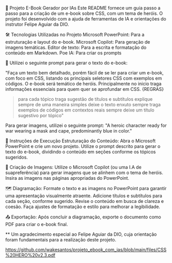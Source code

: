📖 Projeto E-Book Gerador por IAs
Este README fornece um guia passo a passo para a criação de um e-book sobre CSS, com um tema de heróis. O projeto foi desenvolvido com a ajuda de ferramentas de IA e orientações do instrutor Felipe Aguiar da DIO.

🛠 Tecnologias Utilizadas no Projeto
Microsoft PowerPoint: Para a estruturação e layout do e-book.
Microsoft Copilot: Para geração de imagens temáticas.
Editor de texto: Para a escrita e formatação do conteúdo em Markdown.
Poe IA: Para criar os prompts

🧠 Utilizei o seguinte prompt para gerar o texto do e-book:

"Faça um texto bem detalhado, porém fácil de se ler para criar um e-book, com foco em CSS, listando os principais seletores CSS com exemplos em códigos. O e-book será temático de heróis. Principalmente no inicio traga informações essenciais para quem quer se aprofundar em CSS.
{REGRAS} 
>para cada tópico traga sugestão de títulos e subtítulos
>explique sempre de uma maneira simples 
>deixe o texto enxuto 
>sempre traga exemplos de códigos em contextos reais 
>sempre deixe um título sugestivo por tópico"

Para gerar imagens, utilizei o seguinte prompt:
"A heroic character ready for war wearing a mask and cape, predominantly blue in color."


🧱 Instruções de Execução
Estruturação do Conteúdo:
Abra o Microsoft PowerPoint e crie um novo projeto.
Utilize o prompt descrito para gerar o texto do e-book, dividindo o conteúdo em seções conforme os tópicos sugeridos.

🎨 Criação de Imagens:
Utilize o Microsoft Copilot (ou uma I.A de suapreferência) para gerar imagens que se alinhem com o tema de heróis.
Insira as imagens nas páginas apropriadas do PowerPoint.

🗺️ Diagramação:
Formate o texto e as imagens no PowerPoint para garantir uma apresentação visualmente atraente.
Adicione títulos e subtítulos para cada seção, conforme sugerido.
Revise o conteúdo em busca de clareza e coesão.
Faça ajustes de formatação e estilo para melhorar a legibilidade.

📤 Exportação:
Após concluir a diagramação, exporte o documento como PDF para criar o e-book final.


** Um agradecimento especial ao Felipe Aguiar da DIO, cuja orientação foram fundamentais para a realização deste projeto.


https://github.com/wakesantos/projeto_ebook_com_ias/blob/main/files/CSS%20HERO%20v2.3.pdf

